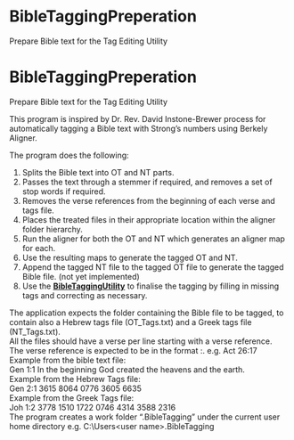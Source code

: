 # BibleTaggingPreperation
Prepare Bible text for the Tag Editing Utility

# BibleTaggingPreperation
Prepare Bible text for the Tag Editing Utility

This program is inspired by Dr. Rev. David Instone-Brewer process for
automatically tagging a Bible text with Strong’s numbers using Berkely Aligner.

The program does the following: 
1.	Splits the Bible text into OT and NT parts.
2.	Passes the text through a stemmer if required, and removes a set of stop words if required.
3.	Removes the verse references from the beginning of each verse and tags file.
4.	Places the treated files in their appropriate location within the aligner folder hierarchy.
5.	Run the aligner for both the OT and NT which generates an aligner map for each.
6.	Use the resulting maps to generate the tagged OT and NT.
7.	Append the tagged NT file to the tagged OT file to generate the tagged Bible file. (not yet implemented)
8.	Use the [**BibleTaggingUtility**](https://github.com/sabdelmalik/BibleTaggingUtility) to finalise the tagging by filling in missing tags and correcting as necessary.

The application expects the folder containing the Bible file to be tagged, to contain also a Hebrew tags file (OT_Tags.txt) and a Greek tags file (NT_Tags.txt).<br>
All the files should have a verse per line starting with a verse reference.<br>
The verse reference is expected to be in the format <book> <chapter>:<verse>. e.g. Act 26:17<br>
Example from the bible text file:<br>
Gen 1:1 In the beginning God created the heavens and the earth.<br>
Example from the Hebrew Tags file:<br>
Gen 2:1 3615 8064 0776 3605 6635<br>
Example from the Greek Tags file:<br>
Joh 1:2 3778 1510 1722 0746 4314 3588 2316<br>
The program creates a work folder “.BibleTagging” under the current user home directory
e.g. C:\Users\<user name>\.BibleTagging
